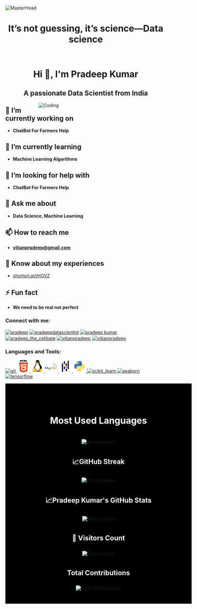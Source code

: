 ![MasterHead](https://nielseniq.com/wp-content/uploads/sites/4/2021/02/data-science-icon-animation-banner-clockwise-4.gif)
<h1 align="center">It’s not guessing, it’s science—Data science</h1> <br>
<h1 align="center">Hi 👋, I'm Pradeep Kumar</h1>
<h2 align="center">A passionate Data Scientist from India</h3>

<img align="right" alt="Coding" width="400" src="https://ameyacloud.in/wp-content/uploads/2021/11/Data-science-gif.gif"> </p>

## 🔭 I’m currently working on 
- **ChatBot For Farmers Help**

## 🌱 I’m currently learning 
- **Machine Learning Algorithms**

## 🤝 I’m looking for help with 
- **ChatBot For Farmers Help**

## 💬 Ask me about 
- **Data Science, Machine Learning**

## 📫 How to reach me 
- **vitianpradeep@gmail.com**

## 📄 Know about my experiences 
- [shorturl.at/iHOVZ](shorturl.at/iHOVZ)

## ⚡ Fun fact 
- **We need to be real not perfect**

<h3 align="left">Connect with me:</h3>
<p align="left">
<a href="https://linkedin.com/in/pradeep" target="blank"><img align="center" src="https://raw.githubusercontent.com/rahuldkjain/github-profile-readme-generator/master/src/images/icons/Social/linked-in-alt.svg" alt="pradeep" height="30" width="40" /></a>
<a href="https://kaggle.com/pradeepdatascientist" target="blank"><img align="center" src="https://raw.githubusercontent.com/rahuldkjain/github-profile-readme-generator/master/src/images/icons/Social/kaggle.svg" alt="pradeepdatascientist" height="30" width="40" /></a>
<a href="https://fb.com/pradeep kumar" target="blank"><img align="center" src="https://raw.githubusercontent.com/rahuldkjain/github-profile-readme-generator/master/src/images/icons/Social/facebook.svg" alt="pradeep kumar" height="30" width="40" /></a>
<a href="https://instagram.com/pradeep_the_celibate" target="blank"><img align="center" src="https://raw.githubusercontent.com/rahuldkjain/github-profile-readme-generator/master/src/images/icons/Social/instagram.svg" alt="pradeep_the_celibate" height="30" width="40" /></a>
<a href="https://www.hackerrank.com/vitianpradeep" target="blank"><img align="center" src="https://raw.githubusercontent.com/rahuldkjain/github-profile-readme-generator/master/src/images/icons/Social/hackerrank.svg" alt="vitianpradeep" height="30" width="40" /></a>
<a href="https://www.leetcode.com/vitianpradeep" target="blank"><img align="center" src="https://raw.githubusercontent.com/rahuldkjain/github-profile-readme-generator/master/src/images/icons/Social/leet-code.svg" alt="vitianpradeep" height="30" width="40" /></a>
</p>

<h3 align="left">Languages and Tools:</h3>
<p align="left"> <a href="https://git-scm.com/" target="_blank" rel="noreferrer"> <img src="https://www.vectorlogo.zone/logos/git-scm/git-scm-icon.svg" alt="git" width="40" height="40"/> </a> <a href="https://www.w3.org/html/" target="_blank" rel="noreferrer"> <img src="https://raw.githubusercontent.com/devicons/devicon/master/icons/html5/html5-original-wordmark.svg" alt="html5" width="40" height="40"/> </a> <a href="https://www.linux.org/" target="_blank" rel="noreferrer"> <img src="https://raw.githubusercontent.com/devicons/devicon/master/icons/linux/linux-original.svg" alt="linux" width="40" height="40"/> </a> <a href="https://www.mysql.com/" target="_blank" rel="noreferrer"> <img src="https://raw.githubusercontent.com/devicons/devicon/master/icons/mysql/mysql-original-wordmark.svg" alt="mysql" width="40" height="40"/> </a> <a href="https://pandas.pydata.org/" target="_blank" rel="noreferrer"> <img src="https://raw.githubusercontent.com/devicons/devicon/2ae2a900d2f041da66e950e4d48052658d850630/icons/pandas/pandas-original.svg" alt="pandas" width="40" height="40"/> </a> <a href="https://www.python.org" target="_blank" rel="noreferrer"> <img src="https://raw.githubusercontent.com/devicons/devicon/master/icons/python/python-original.svg" alt="python" width="40" height="40"/> </a> <a href="https://scikit-learn.org/" target="_blank" rel="noreferrer"> <img src="https://upload.wikimedia.org/wikipedia/commons/0/05/Scikit_learn_logo_small.svg" alt="scikit_learn" width="40" height="40"/> </a> <a href="https://seaborn.pydata.org/" target="_blank" rel="noreferrer"> <img src="https://seaborn.pydata.org/_images/logo-mark-lightbg.svg" alt="seaborn" width="40" height="40"/> </a> <a href="https://www.tensorflow.org" target="_blank" rel="noreferrer"> <img src="https://www.vectorlogo.zone/logos/tensorflow/tensorflow-icon.svg" alt="tensorflow" width="40" height="40"/> </a> </p>

<!-- ## Most Used Languages
<a><img align="left" src="https://github-readme-stats.vercel.app/api/top-langs?username=vitianpradeep&show_icons=true&locale=en&layout=compact" alt="vitianpradeep" /> </a>
  
## 📈 GitHub Streak:
<a><img  src="https://github-readme-streak-stats.herokuapp.com/?user=vitianpradeep&" alt="vitianpradeep" /></a>

## 📈 Pradeep kumar's GitHub Stats:
<a>&nbsp;<img align="center" src="https://github-readme-stats.vercel.app/api?username=vitianpradeep&show_icons=true&locale=en" alt="vitianpradeep" /></a>

## 🚀 Visitors Count:
![Visitor Count](https://profile-counter.glitch.me/vitianpradeep/count.svg) -->


<div align="center" style="background-color:#000000; padding: 40px; width: 100%;">
  <h1 style="color:#FFFFFF; background-color:#000000; padding: 20px;">Most Used Languages</h1>
<a><img align="center" src="https://github-readme-stats.vercel.app/api/top-langs?username=vitianpradeep&show_icons=true&locale=en&layout=compact&bg_color=FFFFFF&text_color=000000&hide_border=true" alt="vitianpradeep" /></a>
<br/>
  <h2 style="color:#FFFFFF; background-color:#000000; padding: 10px;">📈GitHub Streak</h2>
  <a><img align="center" src="https://github-readme-streak-stats.herokuapp.com/?user=vitianpradeep&background=FFFFFF&ring=000000&fire=DD2727&currStreakNum=000000&sideLabels=000000&currStreakLabel=000000&dates=000000&stroke=000000&hide_border=true" alt="vitianpradeep" /></a>
  <br/>
  <h2 style="color:#FFFFFF; background-color:#000000; padding: 10px;">📈Pradeep Kumar's GitHub Stats</h2>
  <a>&nbsp;<img align="center" src="https://github-readme-stats.vercel.app/api?username=vitianpradeep&show_icons=true&locale=en&bg_color=000000&text_color=FFFFFF&hide_border=true" alt="vitianpradeep" /></a>
  <br/>
  <h2 style="color:#FFFFFF; background-color:#000000; padding: 10px;">🚀 Visitors Count</h2>
  <img src="https://profile-counter.glitch.me/vitianpradeep/count.svg" alt="Visitor Count" />
  <br/>
  <h2 style="color:#FFFFFF; background-color:#000000; padding: 10px;">Total Contributions</h2>
  <img src="https://img.shields.io/github/last-commit/vitianpradeep/vitianpradeep?color=FFFFFF&labelColor=000000&logo=github&style=for-the-badge" alt="Total Contributions" />
  <br/>
</div>

